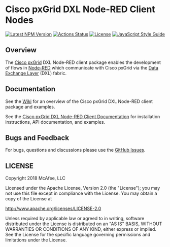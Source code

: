 # Cisco pxGrid DXL Node-RED Client Nodes
[![Latest NPM Version](https://img.shields.io/npm/v/@opendxl/node-red-contrib-dxl-pxgrid-client.svg)](https://www.npmjs.com/package/@opendxl/node-red-contrib-dxl-pxgrid-client)
[![Actions Status](https://github.com/opendxl/node-red-contrib-dxl-pxgrid-client/workflows/Build/badge.svg)](https://github.com/opendxl/node-red-contrib-dxl-pxgrid-client/actions)
[![License](https://img.shields.io/badge/License-Apache%202.0-blue.svg)](https://opensource.org/licenses/Apache-2.0)
[![JavaScript Style Guide](https://img.shields.io/badge/code_style-standard-brightgreen.svg)](https://standardjs.com)

## Overview

The [Cisco pxGrid](https://www.cisco.com/c/en/us/products/security/pxgrid.html)
DXL Node-RED client package enables the development of flows in
[Node-RED](https://nodered.org/) which communicate with Cisco pxGrid via the
[Data Exchange Layer](http://www.mcafee.com/us/solutions/data-exchange-layer.aspx)
(DXL) fabric.

## Documentation

See the [Wiki](https://github.com/opendxl/node-red-contrib-dxl-pxgrid-client/wiki)
for an overview of the Cisco pxGrid DXL Node-RED client package and examples.

See the
[Cisco pxGrid DXL Node-RED Client Documentation](https://opendxl.github.io/node-red-contrib-dxl-pxgrid-client/jsdoc)
for installation instructions, API documentation, and examples.

## Bugs and Feedback

For bugs, questions and discussions please use the
[GitHub Issues](https://github.com/opendxl/node-red-contrib-dxl-pxgrid-client/issues).

## LICENSE

Copyright 2018 McAfee, LLC

Licensed under the Apache License, Version 2.0 (the "License"); you may not use
this file except in compliance with the License. You may obtain a copy of the
License at

http://www.apache.org/licenses/LICENSE-2.0

Unless required by applicable law or agreed to in writing, software distributed
under the License is distributed on an "AS IS" BASIS, WITHOUT WARRANTIES OR
CONDITIONS OF ANY KIND, either express or implied. See the License for the
specific language governing permissions and limitations under the License.
